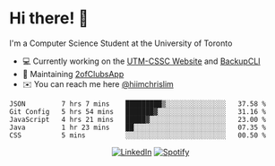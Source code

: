 # Hi there! 👋
I'm a Computer Science Student at the University of Toronto

- 💻 Currently working on the [UTM-CSSC Website](https://github.com/UTM-CSSC) and [BackupCLI](https://github.com/BackupHub/BackupCLI)
- 🔨 Maintaining [2ofClubsApp](https://github.com/2ofClubsApp)
- ✉️ You can reach me here [@hiimchrislim](mailto:hello@hiimchrislim.co)

<!--START_SECTION:waka-->
```text
JSON         7 hrs 7 mins    █████████▒░░░░░░░░░░░░░░░   37.58 % 
Git Config   5 hrs 54 mins   ███████▓░░░░░░░░░░░░░░░░░   31.16 % 
JavaScript   4 hrs 21 mins   █████▓░░░░░░░░░░░░░░░░░░░   23.00 % 
Java         1 hr 23 mins    ██░░░░░░░░░░░░░░░░░░░░░░░   07.35 % 
CSS          5 mins          ░░░░░░░░░░░░░░░░░░░░░░░░░   00.50 % 
```
<!--END_SECTION:waka-->

<div align="center">
<a href="https://www.linkedin.com/in/hiimchrislim" target="_blank"><img src="https://img.shields.io/badge/LinkedIn-%230077B5.svg?&style=flat-square&logo=linkedin&logoColor=white" alt="LinkedIn"></a>
<a href="https://open.spotify.com/user/clim1231" target="_blank"><img src="https://img.shields.io/badge/Spotify-%231ED760.svg?&style=flat-square&logo=spotify&logoColor=white" alt="Spotify"></a>

</div>
